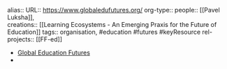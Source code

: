 alias::
URL:: https://www.globaledufutures.org/
org-type::
people:: [[Pavel Luksha]],  
creations:: [[Learning Ecosystems - An Emerging Praxis for the Future of Education]] 
tags:: organisation, #education #futures #keyResource 
rel-projects:: [[FF-ed]] 


- [Global Education Futures](https://www.globaledufutures.org/)
-